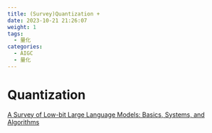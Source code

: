 ```yaml
---
title: (Survey)Quantization +
date: 2023-10-21 21:26:07
weight: 1
tags:
  - 量化
categories: 
  - AIGC
  - 量化  
---
```


<p></p>
<!-- more -->

# Quantization
[A Survey of Low-bit Large Language Models: Basics, Systems, and Algorithms](https://candied-skunk-1ca.notion.site/A-Survey-of-Low-bit-Large-Language-Models-Basics-Systems-and-Algorithms-116bfe2110848045b3e0c165318ec16b?pvs=4)
